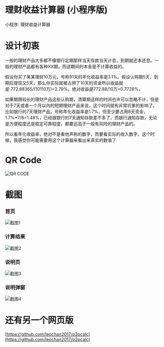 # 理财收益计算器 (小程序版)
小程序: 理财收益计算器

# 设计初衷
一般的理财产品大多都不像银行定期那样当天存款当天计息，到期就还本还息。一般的理财产品都有各种XX期，而这期间的本金是不计算收益的。

假设你买了某某理财10万元，号称91天的年化收益率是3.1%。假设认购期5天，到期后提现又5天，那么你实际就被占用了10天的资金所以收益就是:772.88365/(10110万)=2.79%。绝对收益是772.88/10万=0.7728%。

如果期限较长的理财产品这些认购期，清算期这样的时间也许可以忽略不计，但是对于7天或者一个月以内的短期理财产品来说，这个时间就有非常坑爹的影响了。比如银行的7天理财产品，号称年化收益率是1.7%，但至少要占用8天资金，1.7%*7/8=1.48%，已经跟银行的7天通知存款差不多了，而银行通知存款，无论是方便程度还是稳定可靠程度，都要远高于一般有风险的理财产品的。

所以看年化收益率，绝对不是看他声称的数字，而要看实际的收入数字。这个时候，我感觉你可能需要用这个计算器来看出来真实的数值了

# QR Code
![QR CODE](https://github.com/leochan2017/p2pcalc-xcx/blob/master/%E7%B4%A0%E6%9D%90/gh_cfc6dc4a1bc8_258.jpg?raw=true)

# 截图
### 首页
![截图1](https://github.com/leochan2017/p2pcalc-xcx/blob/master/%E7%B4%A0%E6%9D%90/%E6%88%AA%E5%9B%BE/1.png?raw=true)

### 计算结果
![截图2](https://github.com/leochan2017/p2pcalc-xcx/blob/master/%E7%B4%A0%E6%9D%90/%E6%88%AA%E5%9B%BE/2.png?raw=true)

### 说明页
![截图3](https://github.com/leochan2017/p2pcalc-xcx/blob/master/%E7%B4%A0%E6%9D%90/%E6%88%AA%E5%9B%BE/3.png?raw=true)

### 说明弹窗
![截图4](https://github.com/leochan2017/p2pcalc-xcx/blob/master/%E7%B4%A0%E6%9D%90/%E6%88%AA%E5%9B%BE/4.png?raw=true)

# 还有另一个网页版
[https://github.com/leochan2017/p2pcalc](https://github.com/leochan2017/p2pcalc)
